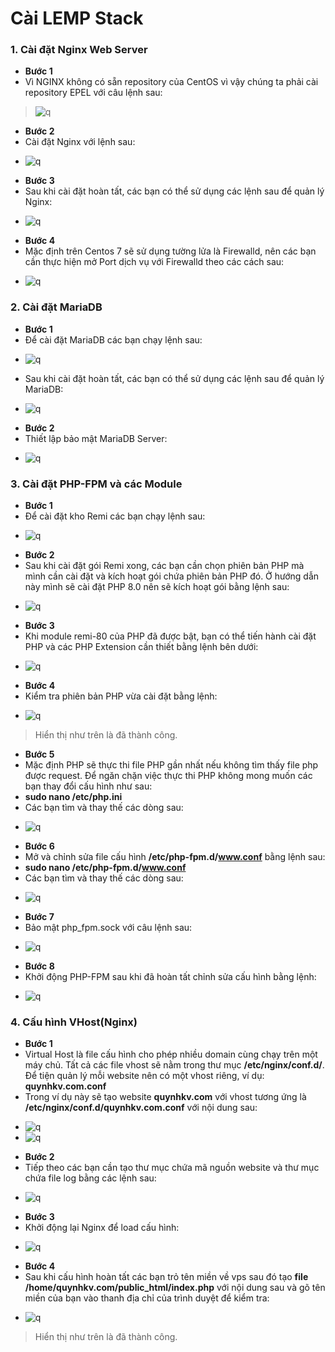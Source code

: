 # Cài LEMP Stack
### 1. Cài đặt Nginx Web Server
- **Bước 1**
- Vì NGINX không có sẵn repository của CentOS vì vậy chúng ta phải cài repository EPEL​ với câu lệnh sau:
> ![q](https://f5-zpcloud.zdn.vn/6925063237124805802/58dfc3bcc1a90bf752b8.jpg)
- **Bước 2**
- Cài đặt Nginx với lệnh sau:
+ ![q](https://f4-zpcloud.zdn.vn/7086798801051696369/caa783c981dc4b8212cd.jpg)
- **Bước 3**
- Sau khi cài đặt hoàn tất, các bạn có thể sử dụng các lệnh sau để quản lý Nginx:
+ ![q](https://f4-zpcloud.zdn.vn/7777833804115080965/b2a99bde99cb53950ada.jpg)
- **Bước 4**
- Mặc định trên Centos 7 sẽ sử dụng tường lửa là Firewalld, nên các bạn cần thực hiện mở Port dịch vụ với Firewalld theo các cách sau:
+ ![q](https://f4-zpcloud.zdn.vn/6621412947217809234/7fb982c980dc4a8213cd.jpg)
### 2. Cài đặt MariaDB
- **Bước 1**
- Để cài đặt MariaDB các bạn chạy lệnh sau:
+ ![q](https://f5-zpcloud.zdn.vn/7062171643618811251/d6b992c490d15a8f03c0.jpg)
- Sau khi cài đặt hoàn tất, các bạn có thể sử dụng các lệnh sau để quản lý MariaDB:
+ ![q](https://f4-zpcloud.zdn.vn/5056829290209438505/dd1d946196745c2a0565.jpg)
- **Bước 2**
- Thiết lập bảo mật MariaDB Server:
+ ![q](https://f5-zpcloud.zdn.vn/5787828424287119963/2d38b247b0527a0c2343.jpg)
### 3. Cài đặt PHP-FPM và các Module
- **Bước 1**
- Để cài đặt kho Remi các bạn chạy lệnh sau:
+ ![q](https://f5-zpcloud.zdn.vn/1812633192686679754/61a1aedaaccf66913fde.jpg)
- **Bước 2**
- Sau khi cài đặt gói Remi xong, các bạn cần chọn phiên bản PHP mà mình cần cài đặt và kích hoạt gói chứa phiên bản PHP đó. Ở hướng dẫn này mình sẽ cài đặt PHP 8.0 nên sẽ kích hoạt gói bằng lệnh sau:
+ ![q](https://f5-zpcloud.zdn.vn/843867848909743116/7c65e5c5ced0048e5dc1.jpg)
- **Bước 3**
- Khi module remi-80 của PHP đã được bật, bạn có thể tiến hành cài đặt PHP và các PHP Extension cần thiết bằng lệnh bên dưới:
+ ![q](https://f5-zpcloud.zdn.vn/4557670494626381487/4017431741028b5cd213.jpg)
- **Bước 4**
- Kiểm tra phiên bản PHP vừa cài đặt bằng lệnh:
+ ![q](https://f4-zpcloud.zdn.vn/750536942741704089/61db58d95acc9092c9dd.jpg)
> Hiển thị như trên là đã thành công.
- **Bước 5**
- Mặc định PHP sẽ thực thi file PHP gần nhất nếu không tìm thấy file php được request. Để ngăn chặn việc thực thi PHP không mong muốn các bạn thay đổi cấu hình như sau:
- **sudo nano /etc/php.ini**
- Các bạn tìm và thay thế các dòng sau:
+ ![q](https://f5-zpcloud.zdn.vn/7897459242625096707/3206360b341efe40a70f.jpg)
- **Bước 6**
- Mở và chỉnh sửa file cấu hình **/etc/php-fpm.d/www.conf** bằng lệnh sau:
- **sudo nano /etc/php-fpm.d/www.conf**
- Các bạn tìm và thay thế các dòng sau:
+ ![q](https://f5-zpcloud.zdn.vn/6755846294550853713/56d546d944cc8e92d7dd.jpg)
- **Bước 7**
- Bảo mật php_fpm.sock với câu lệnh sau:
+ ![q](https://f5-zpcloud.zdn.vn/8452775495522364073/ffc621c923dce982b0cd.jpg)
- **Bước 8**
- Khởi động PHP-FPM sau khi đã hoàn tất chỉnh sửa cấu hình bằng lệnh:
+ ![q](https://f5-zpcloud.zdn.vn/1234967697169720254/8f87cd89cf9c05c25c8d.jpg)
### 4. Cấu hình VHost(Nginx)
- **Bước 1**
- Virtual Host là file cấu hình cho phép nhiều domain cùng chạy trên một máy chủ. Tất cả các file vhost sẽ nằm trong thư mục **/etc/nginx/conf.d/**. Để tiện quản lý mỗi website nên có một vhost riêng, ví dụ: **quynhkv.com.conf**
- Trong ví dụ này sẽ tạo website **quynhkv.com** với vhost tương ứng là **/etc/nginx/conf.d/quynhkv.com.conf** với nội dung sau:
+ ![q](https://f5-zpcloud.zdn.vn/1909443430835972058/d6878754c841021f5b50.jpg)
+ ![q](https://f5-zpcloud.zdn.vn/7304688539253888883/a357b584fa9130cf6980.jpg)
- **Bước 2**
- Tiếp theo các bạn cần tạo thư mục chứa mã nguồn website và thư mục chứa file log bằng các lệnh sau:
+ ![q](https://f5-zpcloud.zdn.vn/4592219336466905227/7ecfa31dec0826567f19.jpg)
- **Bước 3**
- Khởi động lại Nginx để load cấu hình:
+ ![q](https://f5-zpcloud.zdn.vn/7512144705153774447/176c59b116a4dcfa85b5.jpg)
- **Bước 4**
- Sau khi cấu hình hoàn tất các bạn trỏ tên miền về vps sau đó tạo **file /home/quynhkv.com/public_html/index.php** với nội dung sau và gõ tên miền của bạn vào thanh địa chỉ của trình duyệt để kiểm tra:
+ ![q](https://f4-zpcloud.zdn.vn/4032564261379063770/6df3252e6a3ba065f92a.jpg)
> Hiển thị như trên là đã thành công.
